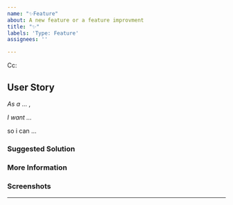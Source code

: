 ```yaml
---
name: "✨Feature"
about: A new feature or a feature improvment
title: "✨"
labels: 'Type: Feature'
assignees: ''

---
```


<!-- These comments automatically delete -->

<!-- **Tip:** Delete parts that are not relevant -->

<!-- Next to Cc:, @ mention users who should be in the loop -->

Cc:
<!-- add intended user/stakeholder next to **As a** -->

## User Story
*As a* ... ,

*I want ...*

so i can ...

### Suggested Solution
<!-- Describe the solution you'd like -->

### More Information
<!-- Add any other context here. -->

### Screenshots
<!-- If applicable, add screenshots to help explain your problem. -->

---

